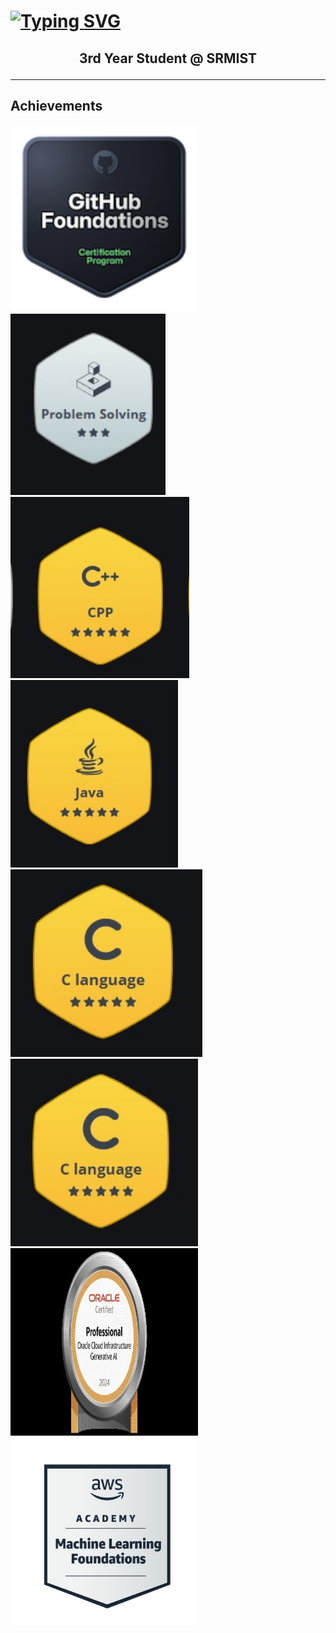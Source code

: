 <!---
Samyak008/Samyak008 is a ✨ special ✨ repository because its `README.md` (this file) appears on your GitHub profile.
You can click the Preview link to take a look at your changes.
--->
# [![Typing SVG](https://readme-typing-svg.demolab.com?font=Fira+Code&size=35&pause=999&color=8A04ED&width=1100&lines=%F0%9F%91%8B+Hiie%2C+I%E2%80%99m+Samyak_Varia;%F0%9F%91%80+I%E2%80%99m+interested+in+Python,+Automation,+Machine_Learning+and+GenAI;%F0%9F%8C%B1+I%E2%80%99m+currently+learning+DSA;%F0%9F%92%9E%EF%B8%8F+I%E2%80%99m+looking+to+collaborate+on+Ambitious_Projects)](https://git.io/typing-svg)
<h2>
<p align="center">
  <b>3rd Year Student @ SRMIST</b>
</p>
</h2>

***
## Achievements

<a href ="https://www.credly.com/badges/9bc89f4b-88f0-4f33-81e9-18c6e400bbe4/linked_in_profile"><img src="https://github.com/Samyak008/Samyak008/blob/main/github-foundations.png" style="width:300px;height:300px;"></a><img src="https://github.com/Samyak008/Samyak008/blob/main/Hackerrank_%20problem%20solving.jpg" style="width:240;height:290px;"><img src="https://github.com/Samyak008/Samyak008/blob/main/Hackerrank_C%2B%2B.jpg" style="width:240;height:290px;"><img src="https://github.com/Samyak008/Samyak008/blob/main/Hackerrank_Java.jpg" style="height:300px" ><img src="https://github.com/Samyak008/Samyak008/blob/main/Hackerrank_c.jpg" style="height:300px" >  
<a href="https://catalog-education.oracle.com/ords/certview/sharebadge?id=FFC2D728B1D51D06D1842258ED4E55EE6B6149D53E120BAFBC65CDFD09B5E265">
<img src="https://github.com/Samyak008/Samyak008/blob/main/Hackerrank_c.jpg" style="width:300px;height:300px;"/> 
</a>
<a href="https://catalog-education.oracle.com/ords/certview/sharebadge?id=FFC2D728B1D51D06D1842258ED4E55EE909B1363C862E3AB64C54077ED6D3C9D">
<img src="https://github.com/Samyak008/Samyak008/blob/main/Oracle_GenAI%20Profeesional%20Certified.jpg" style="width:300px;height:300px"/>
</a>
<a href="https://www.credly.com/badges/bd878ff8-868d-4fa1-8839-3dafc9b76dbf">
<img src="https://github.com/Samyak008/Samyak008/blob/main/AWS_machine%20learning%20Foundations.jpg" style="width:300px;height:300px"/>
</a>
